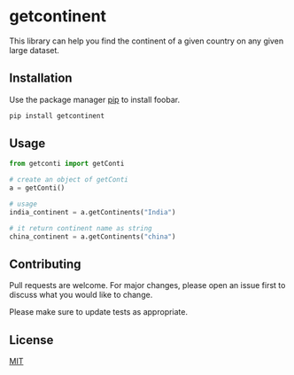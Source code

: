 # getcontinent

This library can help you find the continent of a given country on any given large dataset.

## Installation

Use the package manager [pip](https://pypi.org/project/getcontinent/) to install foobar.

```bash
pip install getcontinent
```

## Usage

```python
from getconti import getConti

# create an object of getConti
a = getConti()

# usage
india_continent = a.getContinents("India")

# it return continent name as string
china_continent = a.getContinents("china")
```

## Contributing

Pull requests are welcome. For major changes, please open an issue first to discuss what you would like to change.

Please make sure to update tests as appropriate.

## License

[MIT](https://choosealicense.com/licenses/mit/)
